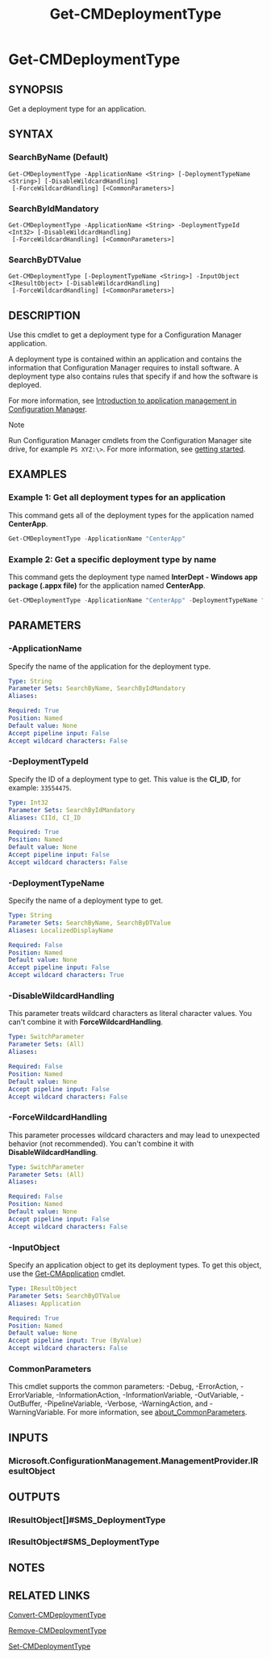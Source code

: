 ﻿---
description: Get a deployment type for a Configuration Manager application.
external help file: AdminUI.PS.dll-Help.xml
Module Name: ConfigurationManager
ms.date: 12/29/2020
schema: 2.0.0
title: Get-CMDeploymentType
---

# Get-CMDeploymentType

## SYNOPSIS

Get a deployment type for an application.

## SYNTAX

### SearchByName (Default)
```
Get-CMDeploymentType -ApplicationName <String> [-DeploymentTypeName <String>] [-DisableWildcardHandling]
 [-ForceWildcardHandling] [<CommonParameters>]
```

### SearchByIdMandatory
```
Get-CMDeploymentType -ApplicationName <String> -DeploymentTypeId <Int32> [-DisableWildcardHandling]
 [-ForceWildcardHandling] [<CommonParameters>]
```

### SearchByDTValue
```
Get-CMDeploymentType [-DeploymentTypeName <String>] -InputObject <IResultObject> [-DisableWildcardHandling]
 [-ForceWildcardHandling] [<CommonParameters>]
```

## DESCRIPTION

Use this cmdlet to get a deployment type for a Configuration Manager application.

A deployment type is contained within an application and contains the information that Configuration Manager requires to install software.
A deployment type also contains rules that specify if and how the software is deployed.

For more information, see [Introduction to application management in Configuration Manager](/mem/configmgr/apps/understand/introduction-to-application-management).

> [!NOTE]
> Run Configuration Manager cmdlets from the Configuration Manager site drive, for example `PS XYZ:\>`. For more information, see [getting started](/powershell/sccm/overview).

## EXAMPLES

### Example 1: Get all deployment types for an application

This command gets all of the deployment types for the application named **CenterApp**.

```powershell
Get-CMDeploymentType -ApplicationName "CenterApp"
```

### Example 2: Get a specific deployment type by name

This command gets the deployment type named **InterDept - Windows app package (.appx file)** for the application named **CenterApp**.

```powershell
Get-CMDeploymentType -ApplicationName "CenterApp" -DeploymentTypeName "InterDept - Windows app package (.appx file)"
```

## PARAMETERS

### -ApplicationName

Specify the name of the application for the deployment type.

```yaml
Type: String
Parameter Sets: SearchByName, SearchByIdMandatory
Aliases:

Required: True
Position: Named
Default value: None
Accept pipeline input: False
Accept wildcard characters: False
```

### -DeploymentTypeId

Specify the ID of a deployment type to get. This value is the **CI_ID**, for example: `33554475`.

```yaml
Type: Int32
Parameter Sets: SearchByIdMandatory
Aliases: CIId, CI_ID

Required: True
Position: Named
Default value: None
Accept pipeline input: False
Accept wildcard characters: False
```

### -DeploymentTypeName

Specify the name of a deployment type to get.

```yaml
Type: String
Parameter Sets: SearchByName, SearchByDTValue
Aliases: LocalizedDisplayName

Required: False
Position: Named
Default value: None
Accept pipeline input: False
Accept wildcard characters: True
```

### -DisableWildcardHandling

This parameter treats wildcard characters as literal character values. You can't combine it with **ForceWildcardHandling**.

```yaml
Type: SwitchParameter
Parameter Sets: (All)
Aliases:

Required: False
Position: Named
Default value: None
Accept pipeline input: False
Accept wildcard characters: False
```

### -ForceWildcardHandling

This parameter processes wildcard characters and may lead to unexpected behavior (not recommended). You can't combine it with **DisableWildcardHandling**.

```yaml
Type: SwitchParameter
Parameter Sets: (All)
Aliases:

Required: False
Position: Named
Default value: None
Accept pipeline input: False
Accept wildcard characters: False
```

### -InputObject

Specify an application object to get its deployment types. To get this object, use the [Get-CMApplication](Get-CMApplication.md) cmdlet.

```yaml
Type: IResultObject
Parameter Sets: SearchByDTValue
Aliases: Application

Required: True
Position: Named
Default value: None
Accept pipeline input: True (ByValue)
Accept wildcard characters: False
```

### CommonParameters
This cmdlet supports the common parameters: -Debug, -ErrorAction, -ErrorVariable, -InformationAction, -InformationVariable, -OutVariable, -OutBuffer, -PipelineVariable, -Verbose, -WarningAction, and -WarningVariable. For more information, see [about_CommonParameters](http://go.microsoft.com/fwlink/?LinkID=113216).

## INPUTS

### Microsoft.ConfigurationManagement.ManagementProvider.IResultObject
## OUTPUTS

### IResultObject[]#SMS_DeploymentType
### IResultObject#SMS_DeploymentType
## NOTES

## RELATED LINKS

[Convert-CMDeploymentType](Convert-CMDeploymentType.md)

[Remove-CMDeploymentType](Remove-CMDeploymentType.md)

[Set-CMDeploymentType](Set-CMDeploymentType.md)
